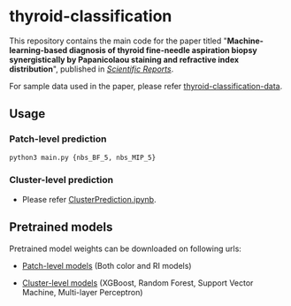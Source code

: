# thyroid-classification

This repository contains the main code for the paper titled "**Machine-learning-based diagnosis of thyroid fine-needle aspiration biopsy synergistically by Papanicolaou staining and refractive index distribution**", published in [*Scientific Reports*](https://doi.org/10.1038/s41598-023-36951-2).

For sample data used in the paper, please refer [thyroid-classification-data](https://github.com/thyroiddata2023/thyroid-classification-data).

## Usage

### Patch-level prediction

```bash
python3 main.py {nbs_BF_5, nbs_MIP_5}
```

### Cluster-level prediction

- Please refer [ClusterPrediction.ipynb](ClusterPrediction.ipynb).

## Pretrained models

Pretrained model weights can be downloaded on following urls:

- [Patch-level models](https://drive.google.com/file/d/1yy-EfhEG7EHyR2kLNvlo7MbtgOIwygXy/view?usp=sharing) (Both color and RI models)

- [Cluster-level models](https://drive.google.com/file/d/1Xe6Ftv7GzzVgLq8bNPJWrRyfD37DosG3/view?usp=share_link) (XGBoost, Random Forest, Support Vector Machine, Multi-layer Perceptron)
